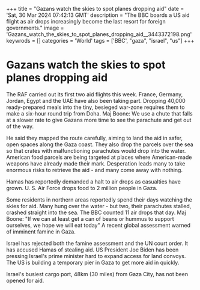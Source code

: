 +++
title = "Gazans watch the skies to spot planes dropping aid"
date = 'Sat, 30 Mar 2024 07:42:13 GMT'
description = "The BBC boards a US aid flight as air drops increasingly become the last resort for foreign governments."
image = 'Gazans_watch_the_skies_to_spot_planes_dropping_aid__3443372198.png'
keywrods =  []
categories = 'World'
tags = ['BBC', "gaza", "israel", "us"]
+++

# Gazans watch the skies to spot planes dropping aid

The RAF carried out its first two aid flights this week.
France, Germany, Jordan, Egypt and the UAE have also been taking part.
Dropping 40,000 ready-prepared meals into the tiny, besieged war-zone requires them to make a six-hour round trip from Doha.
Maj Boone: We use a chute that falls at a slower rate to give Gazans more time to see the parachute and get out of the way.

He said they mapped the route carefully, aiming to land the aid in safer, open spaces along the Gaza coast.
They also drop the parcels over the sea so that crates with malfunctioning parachutes would drop into the water.
American food parcels are being targeted at places where American-made weapons have already made their mark.
Desperation leads many to take enormous risks to retrieve the aid - and many come away with nothing.

Hamas has reportedly demanded a halt to air drops as casualties have grown.
U.
S.
Air Force drops food to 2 million people in Gaza.

Some residents in northern areas reportedly spend their days watching the skies for aid.
Many hung over the water - but two, their parachutes stalled, crashed straight into the sea.
The BBC counted 11 air drops that day.
Maj Boone: "If we can at least get a can of beans or hummus to support ourselves, we hope we will eat today" A recent global assessment warned of imminent famine in Gaza.

Israel has rejected both the famine assessment and the UN court order.
It has accused Hamas of stealing aid.
US President Joe Biden has been pressing Israel<bb>'s prime minister hard to expand access for land convoys.
The US is building a temporary pier in Gaza to get more aid in quickly.

Israel's busiest cargo port, 48km (30 miles) from Gaza City, has not been opened for aid.


